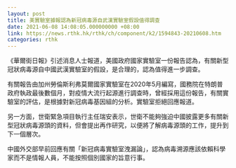 ```yaml
---
layout: post
title: 美實驗室據報認為新冠病毒源自武漢實驗室假設值得調查
date: 2021-06-08 14:08:05.000000000 +08:00
link: https://news.rthk.hk/rthk/ch/component/k2/1594843-20210608.htm
categories: rthk
---
```


《華爾街日報》引述消息人士報道，美國政府國家實驗室一份報告認為，有關新型冠狀病毒源自中國武漢實驗室的假設，是合理的，認為值得進一步調查。

有關報告由加州勞倫斯利弗莫爾國家實驗室在2020年5月編寫，國務院在特朗普政府執政最後數個月，對疫情大流行起源進行調查時，曾經採用這份報告，有關實驗室的評估，是根據對新冠病毒基因組的分析。實驗室拒絕回應報道。

另一方面，世衛緊急項目執行主任瑞安表示，世衛不能夠強迫中國披露更多有關新型冠狀病毒源頭的資料，但會提出再作研究，以便將了解病毒源頭的工作，提升到下一個層次。

中國外交部早前回應有關「新冠病毒實驗室洩漏論」，認為病毒溯源應該依賴科學家而不是情報人員，不能按照個別國家的旨意行事。
